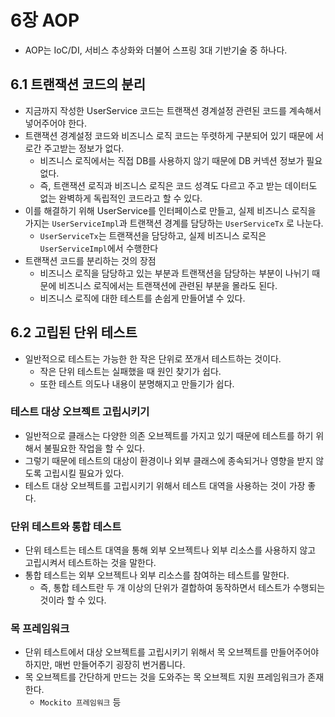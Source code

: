 # 6장 AOP

- AOP는 IoC/DI, 서비스 추상화와 더불어 스프링 3대 기반기술 중 하나다.

## 6.1 트랜잭션 코드의 분리

- 지금까지 작성한 UserService 코드는 트랜잭션 경계설정 관련된 코드를 계속해서 넣어주어야 한다.
- 트랜잭션 경계설정 코드와 비즈니스 로직 코드는 뚜렷하게 구분되어 있기 때문에 서로간 주고받는 정보가 없다.
  - 비즈니스 로직에서는 직접 DB를 사용하지 않기 때문에 DB 커넥션 정보가 필요 없다.
  - 즉, 트랜잭션 로직과 비즈니스 로직은 코드 성격도 다르고 주고 받는 데이터도 없는 완벽하게 독립적인 코드라고 할 수 있다.
- 이를 해결하기 위해 UserService를 인터페이스로 만들고, 실제 비즈니스 로직을 가지는 `UserServiceImpl`과 트랜잭션 경계를 담당하는 `UserServiceTx` 로 나눈다.
  - `UserServiceTx`는 트랜잭션을 담당하고, 실제 비즈니스 로직은 `UserServiceImpl`에서 수행한다
- 트랜잭션 코드를 분리하는 것의 장점
  - 비즈니스 로직을 담당하고 있는 부분과 트랜잭션을 담당하는 부분이 나뉘기 때문에 비즈니스 로직에서는 트랜잭션에 관련된 부분을 몰라도 된다.
  - 비즈니스 로직에 대한 테스트를 손쉽게 만들어낼 수 있다.

## 6.2 고립된 단위 테스트

- 일반적으로 테스트는 가능한 한 작은 단위로 쪼개서 테스트하는 것이다.
  - 작은 단위 테스트는 실패했을 때 원인 찾기가 쉽다.
  - 또한 테스트 의도나 내용이 분명해지고 만들기가 쉽다.

### 테스트 대상 오브젝트 고립시키기

- 일반적으로 클래스는 다양한 의존 오브젝트를 가지고 있기 때문에 테스트를 하기 위해서 불필요한 작업을 할 수 있다.
- 그렇기 때문에 테스트의 대상이 환경이나 외부 클래스에 종속되거나 영향을 받지 않도록 고립시킬 필요가 있다.
- 테스트 대상 오브젝트를 고립시키기 위해서 테스트 대역을 사용하는 것이 가장 좋다.

### 단위 테스트와 통합 테스트

- 단위 테스트는 테스트 대역을 통해 외부 오브젝트나 외부 리소스를 사용하지 않고 고립시켜서 테스트하는 것을 말한다.
- 통합 테스트는 외부 오브젝트나 외부 리소스를 참여하는 테스트를 말한다.
  - 즉, 통합 테스트란 두 개 이상의 단위가 결합하여 동작하면서 테스트가 수행되는 것이라 할 수 있다.

### 목 프레임워크

- 단위 테스트에서 대상 오브젝트를 고립시키기 위해서 목 오브젝트를 만들어주어야 하지만, 매번 만들어주기 굉장히 번거롭니다.
- 목 오브젝트를 간단하게 만드는 것을 도와주는 목 오브젝트 지원 프레임워크가 존재한다.
  - `Mockito 프레임워크` 등

